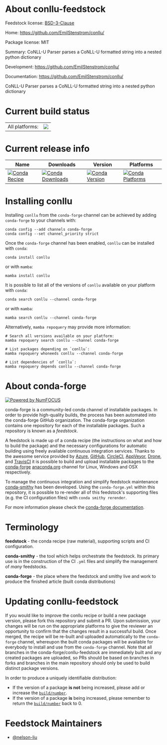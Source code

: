 About conllu-feedstock
======================

Feedstock license: [BSD-3-Clause](https://github.com/conda-forge/conllu-feedstock/blob/main/LICENSE.txt)

Home: https://github.com/EmilStenstrom/conllu/

Package license: MIT

Summary: CoNLL-U Parser parses a CoNLL-U formatted string into a nested python dictionary

Development: https://github.com/EmilStenstrom/conllu/

Documentation: https://github.com/EmilStenstrom/conllu/

CoNLL-U Parser parses a CoNLL-U formatted string into a nested python dictionary

Current build status
====================


<table><tr><td>All platforms:</td>
    <td>
      <a href="https://dev.azure.com/conda-forge/feedstock-builds/_build/latest?definitionId=4814&branchName=main">
        <img src="https://dev.azure.com/conda-forge/feedstock-builds/_apis/build/status/conllu-feedstock?branchName=main">
      </a>
    </td>
  </tr>
</table>

Current release info
====================

| Name | Downloads | Version | Platforms |
| --- | --- | --- | --- |
| [![Conda Recipe](https://img.shields.io/badge/recipe-conllu-green.svg)](https://anaconda.org/conda-forge/conllu) | [![Conda Downloads](https://img.shields.io/conda/dn/conda-forge/conllu.svg)](https://anaconda.org/conda-forge/conllu) | [![Conda Version](https://img.shields.io/conda/vn/conda-forge/conllu.svg)](https://anaconda.org/conda-forge/conllu) | [![Conda Platforms](https://img.shields.io/conda/pn/conda-forge/conllu.svg)](https://anaconda.org/conda-forge/conllu) |

Installing conllu
=================

Installing `conllu` from the `conda-forge` channel can be achieved by adding `conda-forge` to your channels with:

```
conda config --add channels conda-forge
conda config --set channel_priority strict
```

Once the `conda-forge` channel has been enabled, `conllu` can be installed with `conda`:

```
conda install conllu
```

or with `mamba`:

```
mamba install conllu
```

It is possible to list all of the versions of `conllu` available on your platform with `conda`:

```
conda search conllu --channel conda-forge
```

or with `mamba`:

```
mamba search conllu --channel conda-forge
```

Alternatively, `mamba repoquery` may provide more information:

```
# Search all versions available on your platform:
mamba repoquery search conllu --channel conda-forge

# List packages depending on `conllu`:
mamba repoquery whoneeds conllu --channel conda-forge

# List dependencies of `conllu`:
mamba repoquery depends conllu --channel conda-forge
```


About conda-forge
=================

[![Powered by
NumFOCUS](https://img.shields.io/badge/powered%20by-NumFOCUS-orange.svg?style=flat&colorA=E1523D&colorB=007D8A)](https://numfocus.org)

conda-forge is a community-led conda channel of installable packages.
In order to provide high-quality builds, the process has been automated into the
conda-forge GitHub organization. The conda-forge organization contains one repository
for each of the installable packages. Such a repository is known as a *feedstock*.

A feedstock is made up of a conda recipe (the instructions on what and how to build
the package) and the necessary configurations for automatic building using freely
available continuous integration services. Thanks to the awesome service provided by
[Azure](https://azure.microsoft.com/en-us/services/devops/), [GitHub](https://github.com/),
[CircleCI](https://circleci.com/), [AppVeyor](https://www.appveyor.com/),
[Drone](https://cloud.drone.io/welcome), and [TravisCI](https://travis-ci.com/)
it is possible to build and upload installable packages to the
[conda-forge](https://anaconda.org/conda-forge) [anaconda.org](https://anaconda.org/)
channel for Linux, Windows and OSX respectively.

To manage the continuous integration and simplify feedstock maintenance
[conda-smithy](https://github.com/conda-forge/conda-smithy) has been developed.
Using the ``conda-forge.yml`` within this repository, it is possible to re-render all of
this feedstock's supporting files (e.g. the CI configuration files) with ``conda smithy rerender``.

For more information please check the [conda-forge documentation](https://conda-forge.org/docs/).

Terminology
===========

**feedstock** - the conda recipe (raw material), supporting scripts and CI configuration.

**conda-smithy** - the tool which helps orchestrate the feedstock.
                   Its primary use is in the construction of the CI ``.yml`` files
                   and simplify the management of *many* feedstocks.

**conda-forge** - the place where the feedstock and smithy live and work to
                  produce the finished article (built conda distributions)


Updating conllu-feedstock
=========================

If you would like to improve the conllu recipe or build a new
package version, please fork this repository and submit a PR. Upon submission,
your changes will be run on the appropriate platforms to give the reviewer an
opportunity to confirm that the changes result in a successful build. Once
merged, the recipe will be re-built and uploaded automatically to the
`conda-forge` channel, whereupon the built conda packages will be available for
everybody to install and use from the `conda-forge` channel.
Note that all branches in the conda-forge/conllu-feedstock are
immediately built and any created packages are uploaded, so PRs should be based
on branches in forks and branches in the main repository should only be used to
build distinct package versions.

In order to produce a uniquely identifiable distribution:
 * If the version of a package **is not** being increased, please add or increase
   the [``build/number``](https://docs.conda.io/projects/conda-build/en/latest/resources/define-metadata.html#build-number-and-string).
 * If the version of a package **is** being increased, please remember to return
   the [``build/number``](https://docs.conda.io/projects/conda-build/en/latest/resources/define-metadata.html#build-number-and-string)
   back to 0.

Feedstock Maintainers
=====================

* [@nelson-liu](https://github.com/nelson-liu/)


